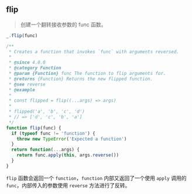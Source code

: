 ## flip

> 创建一个翻转接收参数的 func 函数。

```js
_.flip(func)
```

```js
/**
 * Creates a function that invokes `func` with arguments reversed.
 *
 * @since 4.0.0
 * @category Function
 * @param {Function} func The function to flip arguments for.
 * @returns {Function} Returns the new flipped function.
 * @see reverse
 * @example
 *
 * const flipped = flip((...args) => args)
 *
 * flipped('a', 'b', 'c', 'd')
 * // => ['d', 'c', 'b', 'a']
 */
function flip(func) {
  if (typeof func != 'function') {
    throw new TypeError('Expected a function')
  }
  return function(...args) {
    return func.apply(this, args.reverse())
  }
}
```

`flip` 函数会返回一个 `function`，`function` 内部又返回了一个使用 `apply` 调用的 `func`，内部传入的参数使用 `reverse` 方法进行了反转。
